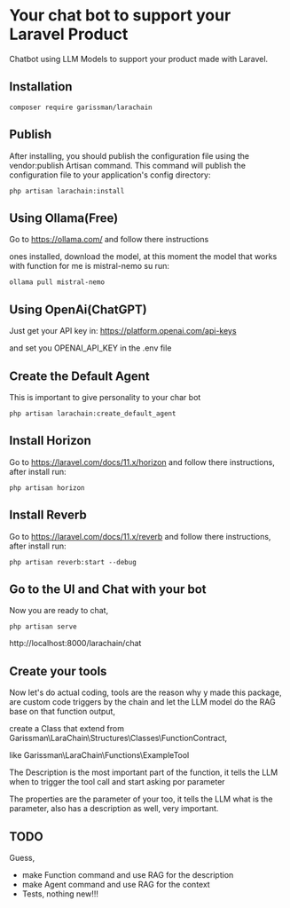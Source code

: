 # Your chat bot to support your Laravel Product

Chatbot using LLM Models to support your product made with Laravel.

## Installation

`composer require garissman/larachain`

## Publish

After installing, you should publish the configuration file using the vendor:publish Artisan command. This
command will publish the configuration file to your application's config directory:

`php artisan larachain:install`

## Using Ollama(Free)

Go to https://ollama.com/ and follow there instructions

ones installed, download the model, at this moment the model that works with function for me is mistral-nemo su run:

`ollama pull mistral-nemo`

## Using OpenAi(ChatGPT)

Just get your API key in: https://platform.openai.com/api-keys

and set you OPENAI_API_KEY in the .env file

## Create the Default Agent

This is important to give personality to your char bot

`php artisan larachain:create_default_agent`

## Install Horizon

Go to https://laravel.com/docs/11.x/horizon and follow there instructions, after install run:

`php artisan horizon`

## Install Reverb

Go to https://laravel.com/docs/11.x/reverb and follow there instructions, after install run:

`php artisan reverb:start --debug`


## Go to the UI and Chat with your bot

Now you are ready to chat,

`php artisan serve`

http://localhost:8000/larachain/chat

## Create your tools

Now let's do actual coding, tools are the reason why y made this package, 
are custom code triggers by the chain and let the LLM model do the RAG 
base on that function output,

create a Class that extend from Garissman\LaraChain\Structures\Classes\FunctionContract,

like Garissman\LaraChain\Functions\ExampleTool

The Description is the most important part of the function, 
it tells the LLM when to trigger the tool call and start asking por parameter

The properties are the parameter of your too, it tells the LLM what is the parameter, 
also has a description as well, very important.

## TODO 

Guess,
- make Function command and use RAG for the description
- make Agent command and use RAG for the context
- Tests, nothing new!!!



